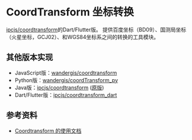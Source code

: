 # CoordTransform 坐标转换

[ipcjs/coordtransform](https://github.com/ipcjs/coordtransform)的Dart/Flutter版。
提供百度坐标（BD09）、国测局坐标（火星坐标，GCJ02）、和WGS84坐标系之间的转换的工具模块。  

## 其他版本实现

- JavaScript版：[wandergis/coordtransform](https://github.com/wandergis/coordtransform)
- Python版：[wandergis/coordTransform_py](https://github.com/wandergis/coordTransform_py)
- Java版：[ipcjs/coordtransform](https://github.com/ipcjs/coordtransform) ([原版](https://github.com/geosmart/coordtransform))
- Dart/Flutter版：[ipcjs/coordtransform_dart](https://github.com/ipcjs/coordtransform_dart)

## 参考资料

- [Coordtransform 的使用文档](http://wandergis.com/coordtransform/)
